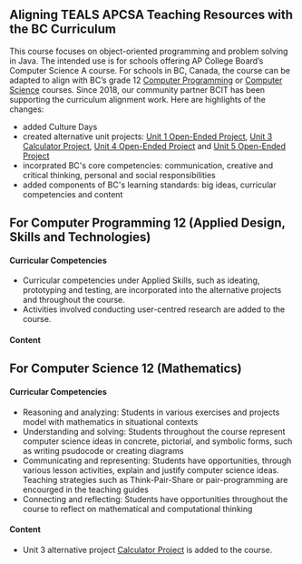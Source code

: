 Aligning TEALS APCSA Teaching Resources with the BC Curriculum
--------

This course focuses on object-oriented programming and problem solving in Java. The intended use is for schools offering AP College Board’s Computer Science A course. For schools in BC, Canada, the course can be adapted to align with BC’s grade 12 [Computer Programming](https://curriculum.gov.bc.ca/curriculum/adst/12/computer-programming) or [Computer Science](https://curriculum.gov.bc.ca/curriculum/mathematics/12/computer-science) courses. Since 2018, our community partner BCIT has been supporting the curriculum alignment work. Here are highlights of the changes:

* added Culture Days
* created alternative unit projects: [Unit 1 Open-Ended Project](Unit1/Lesson-107b.md), [Unit 3 Calculator Project](Unit3/Lesson-318a.md), [Unit 4 Open-Ended Project](Unit4/Lesson-409b.md) and [Unit 5 Open-Ended Project](Unit5/Lesson-506b.md)
* incorprated BC's core competencies: communication, creative and critical thinking, personal and social responsibilities
* added components of BC's learning standards: big ideas, curricular competencies and content

For Computer Programming 12 (Applied Design, Skills and Technologies)
--------
#### Curricular Competencies
* Curricular competencies under Applied Skills, such as  ideating, prototyping and testing, are incorporated into the alternative projects and throughout the course.
* Activities involved conducting user-centred research are added to the course.

#### Content

For Computer Science 12 (Mathematics)
--------
#### Curricular Competencies
* Reasoning and analyzing: Students in various exercises and projects model with mathematics in situational contexts
* Understanding and solving: Students throughout the course represent computer science ideas in concrete, pictorial, and symbolic forms, such as writing psudocode or creating diagrams
* Communicating and representing: Students have opportunities, through various lesson activities, explain and justify computer science ideas. Teaching strategies such as Think-Pair-Share or pair-programming are encourged in the teaching guides 
* Connecting and reflecting: Students have opportunities throughout the course to reflect on mathematical and computational thinking

#### Content
* Unit 3 alternative project [Calculator Project](Unit3/Lesson-318a.md) is added to the course. 
